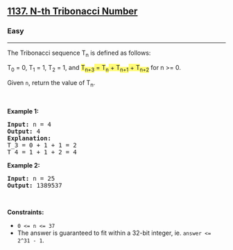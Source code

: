 <h2><a href="https://leetcode.com/problems/n-th-tribonacci-number/">1137. N-th Tribonacci Number</a></h2><h3>Easy</h3><hr><div><p>The Tribonacci sequence T<sub>n</sub> is defined as follows:&nbsp;</p>

<p>T<sub>0</sub> = 0, T<sub>1</sub> = 1, T<sub>2</sub> = 1, and <gistnote class="gistnote-highlight" highlightid="a7f9be5c-3f50-4c49-b9a5-1c28ea278aba" colornum="3" style="background-color: rgb(255, 251, 120);" id="a7f9be5c-3f50-4c49-b9a5-1c28ea278aba">T</gistnote><sub><gistnote class="gistnote-highlight" highlightid="a7f9be5c-3f50-4c49-b9a5-1c28ea278aba" colornum="3" style="background-color: rgb(255, 251, 120);">n+3</gistnote></sub><gistnote class="gistnote-highlight" highlightid="a7f9be5c-3f50-4c49-b9a5-1c28ea278aba" colornum="3" style="background-color: rgb(255, 251, 120);"> = T</gistnote><sub><gistnote class="gistnote-highlight" highlightid="a7f9be5c-3f50-4c49-b9a5-1c28ea278aba" colornum="3" style="background-color: rgb(255, 251, 120);">n</gistnote></sub><gistnote class="gistnote-highlight" highlightid="a7f9be5c-3f50-4c49-b9a5-1c28ea278aba" colornum="3" style="background-color: rgb(255, 251, 120);"> + T</gistnote><sub><gistnote class="gistnote-highlight" highlightid="a7f9be5c-3f50-4c49-b9a5-1c28ea278aba" colornum="3" style="background-color: rgb(255, 251, 120);">n+1</gistnote></sub><gistnote class="gistnote-highlight" highlightid="a7f9be5c-3f50-4c49-b9a5-1c28ea278aba" colornum="3" style="background-color: rgb(255, 251, 120);"> + T</gistnote><sub><gistnote class="gistnote-highlight" highlightid="a7f9be5c-3f50-4c49-b9a5-1c28ea278aba" colornum="3" style="background-color: rgb(255, 251, 120);">n+2</gistnote></sub> for n &gt;= 0.</p>

<p>Given <code>n</code>, return the value of T<sub>n</sub>.</p>

<p>&nbsp;</p>
<p><strong>Example 1:</strong></p>

<pre><strong>Input:</strong> n = 4
<strong>Output:</strong> 4
<strong>Explanation:</strong>
T_3 = 0 + 1 + 1 = 2
T_4 = 1 + 1 + 2 = 4
</pre>

<p><strong>Example 2:</strong></p>

<pre><strong>Input:</strong> n = 25
<strong>Output:</strong> 1389537
</pre>

<p>&nbsp;</p>
<p><strong>Constraints:</strong></p>

<ul>
	<li><code>0 &lt;= n &lt;= 37</code></li>
	<li>The answer is guaranteed to fit within a 32-bit integer, ie. <code>answer &lt;= 2^31 - 1</code>.</li>
</ul></div>